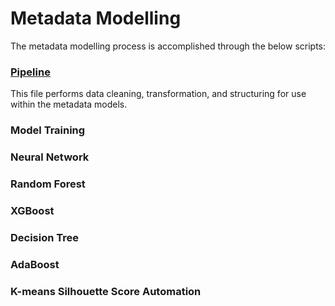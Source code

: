 # Metadata Modelling

The metadata modelling process is accomplished through the below scripts:

### [Pipeline](../../src/models/meta/pipeline.md)
This file performs data cleaning, transformation, and structuring for use within the metadata models.

### Model Training

### Neural Network

### Random Forest

### XGBoost

### Decision Tree

### AdaBoost

### K-means Silhouette Score Automation     